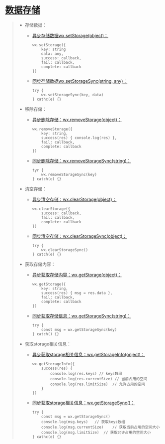 # [数据存储](https://developers.weixin.qq.com/miniprogram/dev/api/storage/wx.setStorageSync.html)
>* 存储数据：    
>   * [异步存储数据wx.setStorage(object)：](https://developers.weixin.qq.com/miniprogram/dev/api/storage/wx.setStorage.html)
>       ```
>       wx.setStorage({
>           key: string
>           data: any,
>           success: callback,
>           fail: callback,
>           complete: callback
>       })
>       ```
>   * [同步存储数据wx.setStorageSync(string, any)：](https://developers.weixin.qq.com/miniprogram/dev/api/storage/wx.setStorageSync.html)
>       ```
>       try {
>           wx.setStorageSync(key, data)
>       } cathc(e) {}
>       ```
>     
>
>* 移除存储：
>   * [异步删除存储：wx.removeStorage(object)：](https://developers.weixin.qq.com/miniprogram/dev/api/storage/wx.removeStorage.html)
>       ```
>       wx.removeStorage({
>           key: string,
>           success(res) { console.log(res) },
>           fail: callback,
>           complete: callback
>       })
>       ```
>   * [同步删除存储：wx.removeStorageSync(string)：](https://developers.weixin.qq.com/miniprogram/dev/api/storage/wx.removeStorageSync.html)
>       ```
>       tyr {
>           wx.removeStorageSync(key)
>       } catch(e) {}
>       ```
>     
>
>* 清空存储：
>   * [异步清空存储：wx.clearStorage(object)：](https://developers.weixin.qq.com/miniprogram/dev/api/storage/wx.clearStorage.html)
>       ```
>       wx.clearStorage({
>           success: callback,
>           fail: callback,
>           complete: callback
>       })
>       ```
>   * [同步清空存储：wx.clearStorageSync(object)：](https://developers.weixin.qq.com/miniprogram/dev/api/storage/wx.clearStorageSync.html)
>       ```
>       try {
>           wx.clearStorageSync()
>       } catch(e) {}
>       ```
>     
>
>* 获取存储内容：
>   * [异步获取存储内容：wx.getStorage(object)：](https://developers.weixin.qq.com/miniprogram/dev/api/storage/wx.getStorage.html)
>       ```
>       wx.getStorage({
>           key: string,
>           success(res) { msg = res.data },
>           fail: callback,
>           complete: callback
>       })
>       ```
>   * [同步获取存储信息：wx.getStorageSync(string)：](https://developers.weixin.qq.com/miniprogram/dev/api/storage/wx.getStorageSync.html)
>       ```
>       try {
>           const msg = wx.getStorageSync(key)
>       } catch() {}
>       ```
>     
>* 获取storage相关信息：
>   * [异步获取storage相关信息：wx.getStorageInfo(onject)：](https://developers.weixin.qq.com/miniprogram/dev/api/storage/wx.getStorageInfo.html)
>       ```
>       wx.getStorageInfo({
>           success(res) {
>               console.log(res.keys) // keys数组
>               console.log(res.currentSize) // 当前占用的空间
>               console.log(res.limitSize)  // 允许占用的空间
>           }
>       })
>       ```   
>   * [同步获取storage相关信息：wx.getStorageSync()：](https://developers.weixin.qq.com/miniprogram/dev/api/storage/wx.getStorageInfoSync.html)
>       ```
>       try {
>           const msg = wx.getStorageSync()
>           console.log(msg.keys)   // 获取keys数组
>           console.log(msg.currentSize)    // 获取当前占用的空间大小
>           console.log(msg.limitSize)  // 获取允许占用的空间大小
>       } cathc(e) {}
>       ```
>
>
